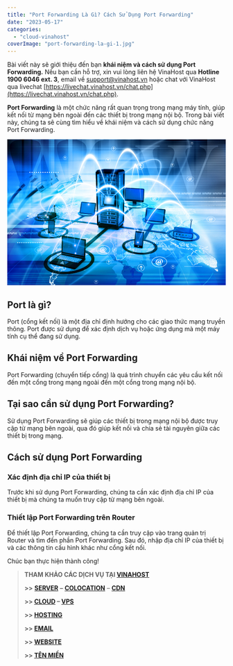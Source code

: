 ```yaml
---
title: "Port Forwarding Là Gì? Cách Sử Dụng Port Forwarding"
date: "2023-05-17"
categories: 
  - "cloud-vinahost"
coverImage: "port-forwarding-la-gi-1.jpg"
---
```


Bài viết này sẽ giới thiệu đến bạn **khái niệm và cách sử dụng Port Forwarding.** Nếu bạn cần hỗ trợ, xin vui lòng liên hệ VinaHost qua **Hotline 1900 6046 ext. 3**, email về [support@vinahost.vn](mailto:support@vinahost.vn) hoặc chat với VinaHost qua livechat [https://livechat.vinahost.vn/chat.php](https://livechat.vinahost.vn/chat.php).

**Port Forwarding** là một chức năng rất quan trọng trong mạng máy tính, giúp kết nối từ mạng bên ngoài đến các thiết bị trong mạng nội bộ. Trong bài viết này, chúng ta sẽ cùng tìm hiểu về khái niệm và cách sử dụng chức năng Port Forwarding.

![](images/port-forwarding-la-gi-0.jpg)

## **Port là gì?**

Port (cổng kết nối) là một địa chỉ định hướng cho các giao thức mạng truyền thông. Port được sử dụng để xác định dịch vụ hoặc ứng dụng mà một máy tính cụ thể đang sử dụng.

## **Khái niệm về Port Forwarding**

Port Forwarding (chuyển tiếp cổng) là quá trình chuyển các yêu cầu kết nối đến một cổng trong mạng ngoài đến một cổng trong mạng nội bộ.

## **Tại sao cần sử dụng Port Forwarding?**

Sử dụng Port Forwarding sẽ giúp các thiết bị trong mạng nội bộ được truy cập từ mạng bên ngoài, qua đó giúp kết nối và chia sẻ tài nguyên giữa các thiết bị trong mạng.

## **Cách sử dụng Port Forwarding**

### **Xác định địa chỉ IP của thiết bị**

Trước khi sử dụng Port Forwarding, chúng ta cần xác định địa chỉ IP của thiết bị mà chúng ta muốn truy cập từ mạng bên ngoài.

### **Thiết lập Port Forwarding trên Router**

Để thiết lập Port Forwarding, chúng ta cần truy cập vào trang quản trị Router và tìm đến phần Port Forwarding. Sau đó, nhập địa chỉ IP của thiết bị và các thông tin cấu hình khác như cổng kết nối.

Chúc bạn thực hiện thành công!

> **THAM KHẢO CÁC DỊCH VỤ TẠI [VINAHOST](https://vinahost.vn/)**
> 
> **\>>** [**SERVER**](https://vinahost.vn/thue-may-chu-rieng/) **–** [**COLOCATION**](https://vinahost.vn/colocation.html) – [**CDN**](https://vinahost.vn/dich-vu-cdn-chuyen-nghiep)
> 
> **\>> [CLOUD](https://vinahost.vn/cloud-server-gia-re/) – [VPS](https://vinahost.vn/vps-ssd-chuyen-nghiep/)**
> 
> **\>> [HOSTING](https://vinahost.vn/wordpress-hosting)**
> 
> **\>> [EMAIL](https://vinahost.vn/email-hosting)**
> 
> **\>> [WEBSITE](http://vinawebsite.vn/)**
> 
> **\>> [TÊN MIỀN](https://vinahost.vn/ten-mien-gia-re/)**